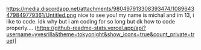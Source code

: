 https://media.discordapp.net/attachments/980497913308393474/1089643479849779361/Untitled.png
nice to see you! my name is michal and im 13, i like to code.
idk why but i am coding for so long but dk how to code properly....
(https://github-readme-stats.vercel.app/api?username=yvesrilla&theme=tokyonight&show_icons=true&count_private=true)]
